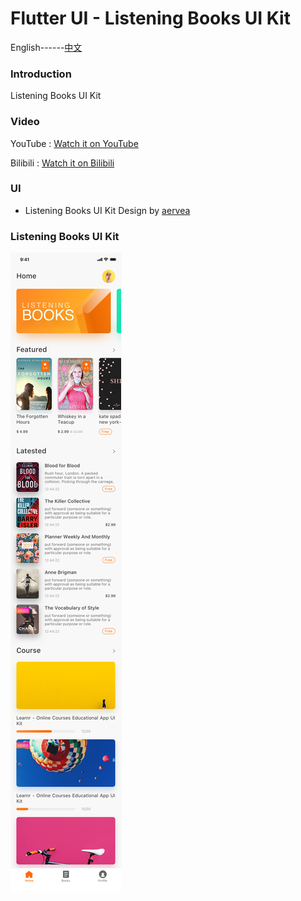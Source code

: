 # Flutter UI - Listening Books UI Kit

English------[中文](README_CN.md)

### Introduction

Listening Books UI Kit

### Video

YouTube : [Watch it on YouTube]()

Bilibili : [Watch it on Bilibili]()

### UI 

 - Listening Books UI Kit Design by [aervea](https://www.uplabs.com/posts/listening-books-ui-kit)


### Listening Books UI Kit

![00](00.png)

